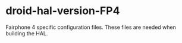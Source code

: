 # droid-hal-version-FP4

Fairphone 4 specific configuration files. These files are needed when building the HAL.
